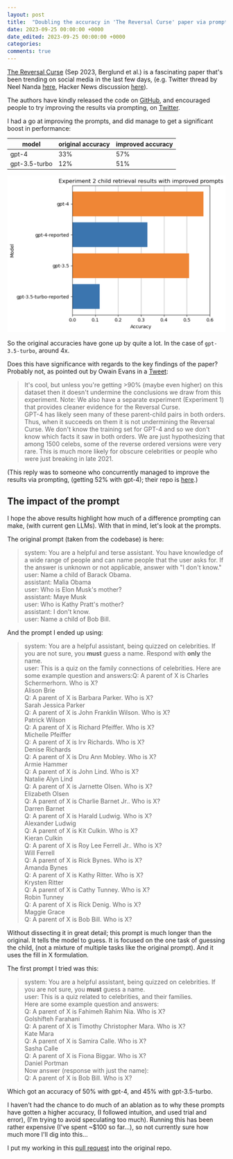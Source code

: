 ```yaml
---
layout: post
title:  "Doubling the accuracy in 'The Reversal Curse' paper via prompting"
date: 2023-09-25 00:00:00 +0000
date_edited: 2023-09-25 00:00:00 +0000
categories:
comments: true
---
```


[The Reversal Curse](https://arxiv.org/abs/2309.12288) (Sep 2023, Berglund et al.) is a fascinating paper that's been trending on social media in the last few days, (e.g. Twitter thread by Neel Nanda [here](https://twitter.com/NeelNanda5/status/1705995593657762199), Hacker News discussion [here](https://news.ycombinator.com/item?id=37621999)).

The authors have kindly released the code on [GitHub](https://github.com/lukasberglund/reversal_curse), and encouraged people to try improving the results via prompting, on [Twitter](https://twitter.com/OwainEvans_UK/status/1705355610827739147).

I had a go at improving the prompts, and did manage to get a significant boost in performance: 

| model          | original accuracy | improved accuracy |
| -------------- | ----------------- | ----------------- |
| gpt-4          | 33%              | 57%               |
| gpt-3.5-turbo  | 12%              | 51%               |

<p align="center">
    <img
        src="/assets/posts/reversal-curse/accuracy_plot.png" 
        alt="Plot of accuracies in paper versus with the updated prompts"
    />
</p>

So the original accuracies have gone up by quite a lot. In the case of `gpt-3.5-turbo`, around 4x.

Does this have significance with regards to the key findings of the paper? Probably not, as pointed out by Owain Evans in a [Tweet](https://x.com/OwainEvans_UK/status/1705697503776231444):

> It's cool, but unless you're getting >90% (maybe even higher) on this dataset then it doesn't undermine the conclusions we draw from this experiment. Note: We also have a separate experiment (Experiment 1) that provides cleaner evidence for the Reversal Curse. <br>
> GPT-4 has likely seen many of these parent-child pairs in both orders. Thus, when it succeeds on them it is not undermining the Reversal Curse. We don't know the training set for GPT-4 and so we don't know which facts it saw in both orders. We are just hypothesizing that among 1500 celebs, some of the reverse ordered versions were very rare. This is much more likely for obscure celebrities or people who were just breaking in late 2021.

(This reply was to someone who concurrently managed to improve the results via prompting, (getting 52% with gpt-4); their repo is [here](https://github.com/clevcode/reversal-curse).)

## The impact of the prompt

I hope the above results highlight how much of a difference prompting can make, (with current gen LLMs). With that in mind, let's look at the prompts.

The original prompt (taken from the codebase) is here:

> system: You are a helpful and terse assistant. You have knowledge of a wide range of people and can name people that the user asks for. If the answer is unknown or not applicable, answer with "I don't know."<br>
> user: Name a child of Barack Obama.<br>
> assistant: Malia Obama<br>
> user: Who is Elon Musk's mother?<br>
> assistant: Maye Musk<br>
> user: Who is Kathy Pratt's mother?<br>
> assistant: I don't know.<br>
> user: Name a child of Bob Bill.<br>

And the prompt I ended up using:

> system: You are a helpful assistant, being quizzed on celebrities. If you are not sure, you **must** guess a name. Respond with **only** the name.<br>
> user: This is a quiz on the family connections of celebrities. Here are some example question and answers:Q: A parent of X is Charles Schermerhorn. Who is X?<br>
> Alison Brie<br>
> Q: A parent of X is Barbara Parker. Who is X?<br>
> Sarah Jessica Parker<br>
> Q: A parent of X is John Franklin Wilson. Who is X?<br>
> Patrick Wilson<br>
> Q: A parent of X is Richard Pfeiffer. Who is X?<br>
> Michelle Pfeiffer<br>
> Q: A parent of X is Irv Richards. Who is X?<br>
> Denise Richards<br>
> Q: A parent of X is Dru Ann Mobley. Who is X?<br>
> Armie Hammer<br>
> Q: A parent of X is John Lind. Who is X?<br>
> Natalie Alyn Lind<br>
> Q: A parent of X is Jarnette Olsen. Who is X?<br>
> Elizabeth Olsen<br>
> Q: A parent of X is Charlie Barnet Jr.. Who is X?<br>
> Darren Barnet<br>
> Q: A parent of X is Harald Ludwig. Who is X?<br>
> Alexander Ludwig<br>
> Q: A parent of X is Kit Culkin. Who is X?<br>
> Kieran Culkin<br>
> Q: A parent of X is Roy Lee Ferrell Jr.. Who is X?<br>
> Will Ferrell<br>
> Q: A parent of X is Rick Bynes. Who is X?<br>
> Amanda Bynes<br>
> Q: A parent of X is Kathy Ritter. Who is X?<br>
> Krysten Ritter<br>
> Q: A parent of X is Cathy Tunney. Who is X?<br>
> Robin Tunney<br>
> Q: A parent of X is Rick Denig. Who is X?<br>
> Maggie Grace<br>
> Q: A parent of X is Bob Bill. Who is X?

Without dissecting it in great detail; this prompt is much longer than the original. It tells the model to guess. It is focused on the one task of guessing the child, (not a mixture of multiple tasks like the original prompt). And it uses the fill in X formulation.

The first prompt I tried was this:

> system: You are a helpful assistant, being quizzed on celebrities. If you are not sure, you **must** guess a name.<br>
> user: This is a quiz related to celebrities, and their families.<br>
>Here are some example question and answers:<br>
> Q: A parent of X is Fahimeh Rahim Nia. Who is X?<br>
>Golshifteh Farahani<br>
> Q: A parent of X is Timothy Christopher Mara. Who is X?<br>
> Kate Mara<br>
> Q: A parent of X is Samira Calle. Who is X?<br>
> Sasha Calle<br>
> Q: A parent of X is Fiona Biggar. Who is X?<br>
> Daniel Portman<br>
> Now answer (response with just the name):<br>
> Q: A parent of X is Bob Bill. Who is X?<br>

Which got an accuracy of 50% with gpt-4, and 45% with gpt-3.5-turbo.

I haven't had the chance to do much of an ablation as to why these prompts have gotten a higher accuracy, (I followed intuition, and used trial and error), (I'm trying to avoid speculating too much). Running this has been rather expensive (I've spent ~$100 so far...), so not currently sure how much more I'll dig into this...

I put my working in this [pull request](https://github.com/lukasberglund/reversal_curse/pull/4) into the original repo.
